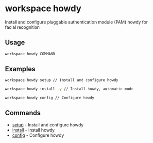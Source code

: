 # workspace howdy

Install and configure pluggable authentication module (PAM) howdy for facial recognition

## Usage

```bash
workspace howdy COMMAND
```

## Examples

```bash
workspace howdy setup // Install and configure howdy
```

```bash
workspace howdy install -y // Install howdy, automatic mode
```

```bash
workspace howdy config // Configure howdy
```

## Commands

- [setup](workspace%20howdy%20setup) - Install and configure howdy
- [install](workspace%20howdy%20install) - Install howdy
- [config](workspace%20howdy%20config) - Configure howdy


